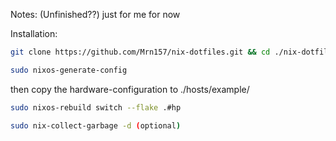 Notes: 
(Unfinished??) just for me for now

Installation:
```bash
git clone https://github.com/Mrn157/nix-dotfiles.git && cd ./nix-dotfiles
```
```bash
sudo nixos-generate-config
```
then copy the hardware-configuration to ./hosts/example/
```bash
sudo nixos-rebuild switch --flake .#hp
```
```bash
sudo nix-collect-garbage -d (optional)
```
